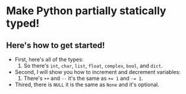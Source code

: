 # Make Python partially statically typed!
## Here's how to get started!

- First, here's all of the types:
  1. So there's `int`, `char`, `list`, `float`, `complex`, `bool`, and `dict`.
- Second, I will show you how to increment and decrement variables:
  1.  There's `++` and `--` it's the same as `+= 1` and `-= 1`.
- Thired, there is `NULL` it is the same as `None` and it's optional.
